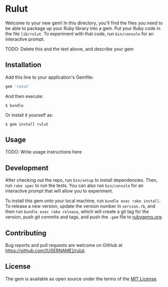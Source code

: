 # Rulut

Welcome to your new gem! In this directory, you'll find the files you need to be able to package up your Ruby library into a gem. Put your Ruby code in the file `lib/rulut`. To experiment with that code, run `bin/console` for an interactive prompt.

TODO: Delete this and the text above, and describe your gem

## Installation

Add this line to your application's Gemfile:

```ruby
gem 'rulut'
```

And then execute:

    $ bundle

Or install it yourself as:

    $ gem install rulut

## Usage

TODO: Write usage instructions here

## Development

After checking out the repo, run `bin/setup` to install dependencies. Then, run `rake spec` to run the tests. You can also run `bin/console` for an interactive prompt that will allow you to experiment.

To install this gem onto your local machine, run `bundle exec rake install`. To release a new version, update the version number in `version.rb`, and then run `bundle exec rake release`, which will create a git tag for the version, push git commits and tags, and push the `.gem` file to [rubygems.org](https://rubygems.org).

## Contributing

Bug reports and pull requests are welcome on GitHub at https://github.com/[USERNAME]/rulut.

## License

The gem is available as open source under the terms of the [MIT License](https://opensource.org/licenses/MIT).
